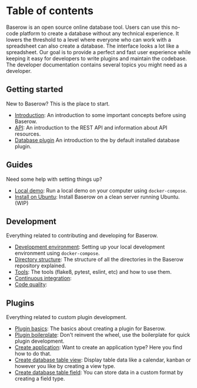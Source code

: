 # Table of contents

Baserow is an open source online database tool. Users can use this no-code platform to
create a database without any technical experience. It lowers the threshold to a level
where everyone who can work with a spreadsheet can also create a database. The 
interface looks a lot like a spreadsheet. Our goal is to provide a perfect and fast 
user experience while keeping it easy for developers to write plugins and maintain the 
codebase. The developer documentation contains several topics you might need as a 
developer.

## Getting started

New to Baserow? This is the place to start.

* [Introduction](./getting-started/introduction.md): An introduction to some important
  concepts before using Baserow.
* [API](./getting-started/api.md): An introduction to the REST API and information 
  about API resources.
* [Database plugin](./getting-started/database-plugin.md) An introduction to the by 
  default installed database plugin.

## Guides

Need some help with setting things up?

* [Local demo](./guides/demo-environment.md): Run a local demo on your computer using 
  `docker-compose`.
* [Install on Ubuntu](./guides/install-on-ubuntu.md): Install Baserow on a clean server
  running Ubuntu. (WIP)
  
## Development

Everything related to contributing and developing for Baserow.

* [Development environment](./development/development-environment.md): Setting up your
  local development environment using `docker-compose`.
* [Directory structure](./development/directory-structure.md): The structure of all the
  directories in the Baserow repository explained.
* [Tools](./development/tools.md): The tools (flake8, pytest, eslint, etc) and how to 
  use them. 
* [Continuous integration](./development/continuous-integration.md): 
* [Code quality](./development/code-quality.md):

## Plugins

Everything related to custom plugin development.

* [Plugin basics](./plugins/basics.md): The basics about creating a plugin for 
  Baserow.
* [Plugin boilerplate](./plugins/boilerplate.md): Don't reinvent the wheel, use
  the boilerplate for quick plugin development.
* [Create application](./plugins/application-type.md): Want to create an application 
  type? Here you find how to do that.
* [Create database table view](./plugins/view-type.md): Display table data like a 
  calendar, kanban or however you like by creating a view type.
* [Create database table field](./plugins/field-type.md): You can store data in a custom 
  format by creating a field type.
